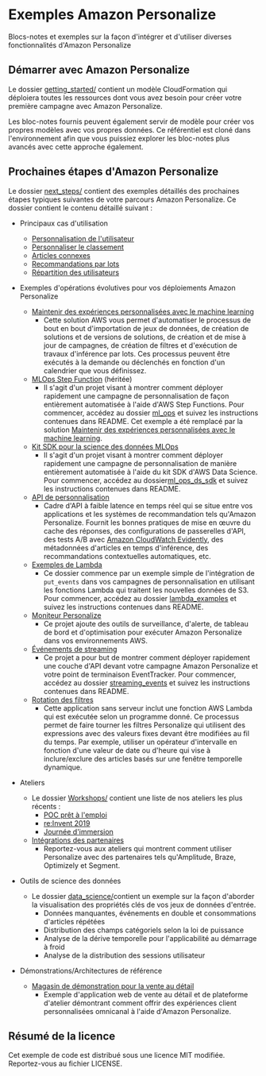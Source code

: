 # Exemples Amazon Personalize

Blocs-notes et exemples sur la façon d'intégrer et d'utiliser diverses fonctionnalités d'Amazon Personalize

## Démarrer avec Amazon Personalize

Le dossier [getting_started/](getting_started/) contient un modèle CloudFormation qui déploiera toutes les ressources dont vous avez besoin pour créer votre première campagne avec Amazon Personalize.

Les bloc-notes fournis peuvent également servir de modèle pour créer vos propres modèles avec vos propres données. Ce référentiel est cloné dans l'environnement afin que vous puissiez explorer les bloc-notes plus avancés avec cette approche également.

## Prochaines étapes d'Amazon Personalize

Le dossier [next_steps/](next_steps/) contient des exemples détaillés des prochaines étapes typiques suivantes de votre parcours Amazon Personalize. Ce dossier contient le contenu détaillé suivant :

* Principaux cas d'utilisation
  - [Personnalisation de l'utilisateur](next_steps/core_use_cases/user_personalization)
  - [Personnaliser le classement](next_steps/core_use_cases/personalized_ranking)
  - [Articles connexes](next_steps/core_use_cases/related_items)
  - [Recommandations par lots](next_steps/core_use_cases/batch_recommendations)
  - [Répartition des utilisateurs](next_steps/core_use_cases/user_segmentation)

* Exemples d'opérations évolutives pour vos déploiements Amazon Personalize
    - [Maintenir des expériences personnalisées avec le machine learning](https://aws.amazon.com/solutions/implementations/maintaining-personalized-experiences-with-ml/)
        - Cette solution AWS vous permet d'automatiser le processus de bout en bout d'importation de jeux de données, de création de solutions et de versions de solutions, de création et de mise à jour de campagnes, de création de filtres et d'exécution de travaux d'inférence par lots. Ces processus peuvent être exécutés à la demande ou déclenchés en fonction d'un calendrier que vous définissez.
    - [MLOps Step Function](next_steps/operations/ml_ops) (héritée)
        - Il s'agit d'un projet visant à montrer comment déployer rapidement une campagne de personnalisation de façon entièrement automatisée à l'aide d'AWS Step Functions. Pour commencer, accédez au dossier ​​[ml_ops](next_steps/operations/ml_ops)​​ et suivez les instructions contenues dans README. Cet exemple a été remplacé par la solution ​[Maintenir des expériences personnalisées avec le machine learning](https://aws.amazon.com/solutions/implementations/maintaining-personalized-experiences-with-ml/).
    - [Kit SDK pour la science des données MLOps](next_steps/operations/ml_ops_ds_sdk)
        - Il s'agit d'un projet visant à montrer comment déployer rapidement une campagne de personnalisation de manière entièrement automatisée à l'aide du kit SDK d'AWS Data Science. Pour commencer, accédez au dossier [​​ml_ops_ds_sdk](next_steps/operations/ml_ops_ds_sdk)​​ et suivez les instructions contenues dans README.
    - [API de personnalisation](https://github.com/aws-samples/personalization-apis)
        - Cadre d'API à faible latence en temps réel qui se situe entre vos applications et les systèmes de recommandation tels qu'Amazon Personalize. Fournit les bonnes pratiques de mise en œuvre du cache des réponses, des configurations de passerelles d'API, des tests A/B avec [Amazon CloudWatch Evidently](https://docs.aws.amazon.com/cloudwatchevidently/latest/APIReference/Welcome.html), des métadonnées d'articles en temps d'inférence, des recommandations contextuelles automatiques, etc.
    - [Exemples de Lambda](next_steps/operations/lambda_examples)
        - Ce dossier commence par un exemple simple de l'intégration de `put_events` dans vos campagnes de personnalisation en utilisant les fonctions Lambda qui traitent les nouvelles données de S3. Pour commencer, accédez au dossier ​​[lambda_examples](next_steps/operations/lambda_examples)​​ et suivez les instructions contenues dans README.
    - [Moniteur Personalize](https://github.com/aws-samples/amazon-personalize-monitor)
        - Ce projet ajoute des outils de surveillance, d'alerte, de tableau de bord et d'optimisation pour exécuter Amazon Personalize dans vos environnements AWS.
    - [Événements de streaming](next_steps/operations/streaming_events)
        - Ce projet a pour but de montrer comment déployer rapidement une couche d'API devant votre campagne Amazon Personalize et votre point de terminaison EventTracker. Pour commencer, accédez au dossier [​streaming_events](operations/streaming_events/)​​ et suivez les instructions contenues dans README.
    - [Rotation des filtres](next_steps/operations/filter_rotator)
        - Cette ​​application sans serveur​​ inclut une fonction AWS Lambda qui est exécutée selon un programme donné. Ce processus permet de faire tourner les filtres Personalize qui utilisent des expressions avec des valeurs fixes devant être modifiées au fil du temps. Par exemple, utiliser un opérateur d'intervalle en fonction d'une valeur de date ou d'heure qui vise à inclure/exclure des articles basés sur une fenêtre temporelle dynamique.

* Ateliers
    - Le dossier [Workshops/](next_steps/workshops/) contient une liste de nos ateliers les plus récents :
        - [POC prêt à l'emploi](next_steps/workshops/POC_in_a_box)
        - [re:Invent 2019](next_steps/workshops/Reinvent_2019)
        - [Journée d'immersion](next_steps/workshops/Immersion_Day)
    - [Intégrations des partenaires](https://github.com/aws-samples/retail-demo-store#partner-integrations)
        - Reportez-vous aux ateliers qui montrent comment utiliser Personalize avec des partenaires tels qu'Amplitude, Braze, Optimizely et Segment.

* Outils de science des données
    - Le dossier [​data_science/](next_steps/data_science/)​​ contient un exemple sur la façon d'aborder la visualisation des propriétés clés de vos jeux de données d'entrée.
        - Données manquantes, événements en double et consommations d'articles répétées
        - Distribution des champs catégoriels selon la loi de puissance
        - Analyse de la dérive temporelle pour l'applicabilité au démarrage à froid
        - Analyse de la distribution des sessions utilisateur

* Démonstrations/Architectures de référence
    - [Magasin de démonstration pour la vente au détail](https://github.com/aws-samples/retail-demo-store)
        - Exemple d'application web de vente au détail et de plateforme d'atelier démontrant comment offrir des expériences client personnalisées omnicanal à l'aide d'Amazon Personalize.

## Résumé de la licence

Cet exemple de code est distribué sous une licence MIT modifiée. Reportez-vous au fichier LICENSE.
